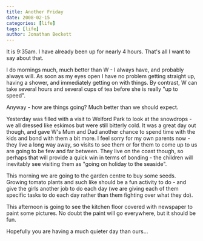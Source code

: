 ```yaml
---
title: Another Friday
date: 2008-02-15
categories: [life]
tags: [life]
author: Jonathan Beckett
---
```


It is 9:35am. I have already been up for nearly 4 hours. That's all I want to say about that.

I do mornings much, much better than W - I always have, and probably always will. As soon as my eyes open I have no problem getting straight up, having a shower, and immediately getting on with things. By contrast, W can take several hours and several cups of tea before she is really "up to speed".

Anyway - how are things going? Much better than we should expect.

Yesterday was filled with a visit to Welford Park to look at the snowdrops - we all dressed like eskimos but were still bitterly cold. It was a great day out though, and gave W's Mum and Dad another chance to spend time with the kids and bond with them a bit more. I feel sorry for my own parents now - they live a long way away, so visits to see them or for them to come up to us are going to be few and far between. They live on the coast though, so perhaps that will provide a quick win in terms of bonding - the children will inevitably see visiting them as "going on holiday to the seaside".

This morning we are going to the garden centre to buy some seeds. Growing tomato plants and such like should be a fun activity to do - and give the girls another job to do each day (we are giving each of them specific tasks to do each day rather than them fighting over what they do).

This afternoon is going to see the kitchen floor covered with newspaper to paint some pictures. No doubt the paint will go everywhere, but it should be fun.

Hopefully you are having a much quieter day than ours...